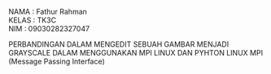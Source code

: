 NAMA  : Fathur Rahman  
KELAS : TK3C  
NIM   : 09030282327047  

PERBANDINGAN DALAM MENGEDIT SEBUAH GAMBAR MENJADI GRAYSCALE DALAM MENGGUNAKAN MPI LINUX DAN PYHTON LINUX
MPI (Message Passing Interface)
